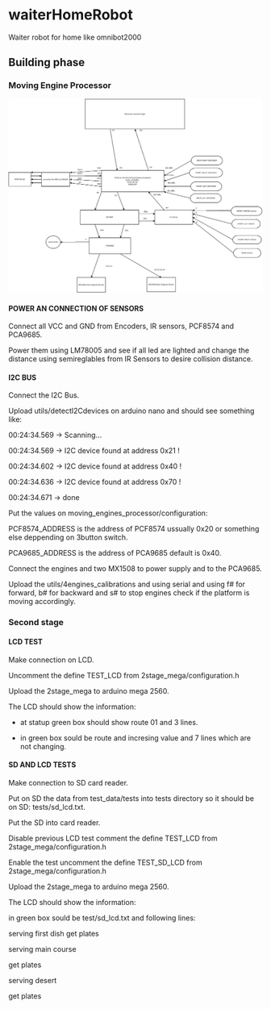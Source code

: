 # waiterHomeRobot
Waiter robot for home like omnibot2000

## Building phase

### Moving Engine Processor

![moving_engines_processor](docs/logical_connections_moving_engines.jpeg)

#### POWER AN CONNECTION OF SENSORS

Connect all VCC and GND from Encoders, IR sensors, PCF8574 and  PCA9685.

Power them using LM78005 and see if all led are lighted and change the distance using semireglables from IR Sensors to desire collision distance.

#### I2C BUS

Connect the I2C Bus.

Upload utils/detectI2Cdevices on arduino nano and should see something like:

00:24:34.569 -> Scanning...

00:24:34.569 -> I2C device found at address 0x21 !

00:24:34.602 -> I2C device found at address 0x40 !

00:24:34.636 -> I2C device found at address 0x70 !

00:24:34.671 -> done

Put the values on moving_engines_processor/configuration:

PCF8574_ADDRESS is the address of PCF8574 ussually 0x20 or something else deppending on 3button switch.

PCA9685_ADDRESS is the address of PCA9685 default is 0x40.

Connect the engines and two MX1508 to power supply and to the PCA9685.

Upload the utils/4engines_calibrations and using serial and using f# for forward, b# for backward and s# to stop engines check if the platform is moving accordingly.

### Second stage

#### LCD TEST

Make connection on LCD.

Uncomment the define TEST_LCD from 2stage_mega/configuration.h

Upload the 2stage_mega to arduino mega 2560.

The LCD should show the information:

- at statup green box should show route 01 and 3 lines.

- in green box sould be route and incresing value and 7 lines which are not changing.


#### SD AND LCD TESTS

Make connection to SD card reader.

Put on SD the data from test_data/tests into tests directory so it should be on SD: tests/sd_lcd.txt.

Put the SD into card reader.

Disable previous LCD test comment the define TEST_LCD from 2stage_mega/configuration.h

Enable the test uncomment the define TEST_SD_LCD from 2stage_mega/configuration.h

Upload the 2stage_mega to arduino mega 2560.

The LCD should show the information:

in green box sould be test/sd_lcd.txt and following lines:

serving first dish get plates

serving main course

get plates

serving desert

get plates

